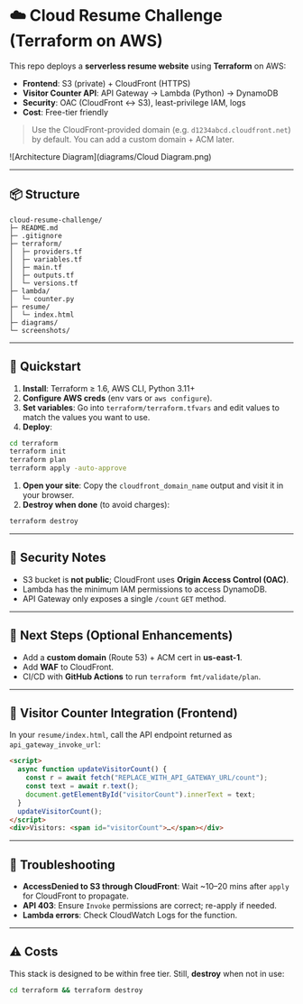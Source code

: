 
# ☁️ Cloud Resume Challenge (Terraform on AWS)

This repo deploys a **serverless resume website** using **Terraform** on AWS:
- **Frontend**: S3 (private) + CloudFront (HTTPS)
- **Visitor Counter API**: API Gateway → Lambda (Python) → DynamoDB
- **Security**: OAC (CloudFront ↔ S3), least-privilege IAM, logs
- **Cost**: Free-tier friendly

> Use the CloudFront-provided domain (e.g. `d1234abcd.cloudfront.net`) by default. You can add a custom domain + ACM later.

![Architecture Diagram](diagrams/Cloud Diagram.png)

---

## 📦 Structure
```
cloud-resume-challenge/
├─ README.md
├─ .gitignore
├─ terraform/
│  ├─ providers.tf
│  ├─ variables.tf
│  ├─ main.tf
│  ├─ outputs.tf
│  └─ versions.tf
├─ lambda/
│  └─ counter.py
├─ resume/
│  └─ index.html
├─ diagrams/        
└─ screenshots/    
```

---

## 🚀 Quickstart

1) **Install**: Terraform ≥ 1.6, AWS CLI, Python 3.11+  
2) **Configure AWS creds** (env vars or `aws configure`).  
3) **Set variables**: Go into `terraform/terraform.tfvars` and edit values to match the values you want to use.  
4) **Deploy**:
```bash
cd terraform
terraform init
terraform plan
terraform apply -auto-approve
```
1) **Open your site**: Copy the `cloudfront_domain_name` output and visit it in your browser.  
2) **Destroy when done** (to avoid charges):
```bash
terraform destroy
```

---

## 🔐 Security Notes
- S3 bucket is **not public**; CloudFront uses **Origin Access Control (OAC)**.
- Lambda has the minimum IAM permissions to access DynamoDB.
- API Gateway only exposes a single `/count` `GET` method.

---

## 🧩 Next Steps (Optional Enhancements)
- Add a **custom domain** (Route 53) + ACM cert in **us-east-1**.
- Add **WAF** to CloudFront.
- CI/CD with **GitHub Actions** to run `terraform fmt/validate/plan`.

---

## 📝 Visitor Counter Integration (Frontend)
In your `resume/index.html`, call the API endpoint returned as `api_gateway_invoke_url`:
```html
<script>
  async function updateVisitorCount() {
    const r = await fetch("REPLACE_WITH_API_GATEWAY_URL/count");
    const text = await r.text();
    document.getElementById("visitorCount").innerText = text;
  }
  updateVisitorCount();
</script>
<div>Visitors: <span id="visitorCount">…</span></div>
```

---

## 🧹 Troubleshooting
- **AccessDenied to S3 through CloudFront**: Wait ~10–20 mins after `apply` for CloudFront to propagate.
- **API 403**: Ensure `Invoke` permissions are correct; re-apply if needed.
- **Lambda errors**: Check CloudWatch Logs for the function.

---

## ⚠️ Costs
This stack is designed to be within free tier. Still, **destroy** when not in use:
```bash
cd terraform && terraform destroy
```
